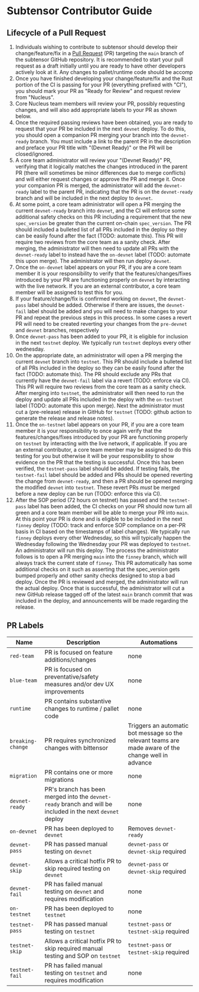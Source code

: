 # Subtensor Contributor Guide

## Lifecycle of a Pull Request

1. Individuals wishing to contribute to subtensor should develop their change/feature/fix in a
   [Pull Request](https://github.com/opentensor/subtensor/compare) (PR) targeting the `main`
   branch of the subtensor GitHub repository. It is recommended to start your pull request as a
   draft initially until you are ready to have other developers actively look at it. Any
   changes to pallet/runtime code should be accomp
2. Once you have finished developing your change/feature/fix and the Rust portion of the CI is
   passing for your PR (everything prefixed with "CI"), you should mark your PR as "Ready for
   Review" and request review from "Nucleus".
3. Core Nucleus team members will review your PR, possibly requesting changes, and will also
   add appropriate labels to your PR as shown below.
4. Once the required passing reviews have been obtained, you are ready to request that your PR
   be included in the next `devnet` deploy. To do this, you should open a companion PR merging
   your branch into the `devnet-ready` branch. You must include a link to the parent PR in the
   description and preface your PR title with "(Devnet Ready)" or the PR will be
   closed/ignored.
5. A core team administrator will review your "(Devnet Ready)" PR, verifying that it logically
   matches the changes introduced in the parent PR (there will sometimes be minor differences
   due to merge conflicts) and will either request changes or approve the PR and merge it. Once
   your companion PR is merged, the administrator will add the `devnet-ready` label to the
   parent PR, indicating that the PR is on the `devnet-ready` branch and will be included in
   the next deploy to `devnet`.
6. At some point, a core team administrator will open a PR merging the current `devnet-ready`
   branch into `devnet`, and the CI will enforce some additional safety checks on this PR
   including a requirement that the new `spec_version` be greater than the current on-chain
   `spec_version`. The PR should included a bulleted list of all PRs included in the deploy so
   they can be easily found after the fact (TODO: automate this). This PR will require two
   reviews from the core team as a sanity check. After merging, the administrator will then
   need to update all PRs with the `devnet-ready` label to instead have the `on-devnet` label
   (TODO: automate this upon merge). The administrator will then run deploy `devnet`.
7. Once the `on-devnet` label appears on your PR, if you are a core team member it is your
   responsibility to verify that the features/changes/fixes introduced by your PR are
   functioning properly on `devnet` by interacting with the live network. If you are an
   external contributor, a core team member will be assigned to test this for you.
8. If your feature/change/fix is confirmed working on `devnet`, the `devnet-pass` label should
   be added. Otherwise if there are issues, the `devnet-fail` label should be added and you
   will need to make changes to your PR and repeat the previous steps in this process. In some
   cases a revert PR will need to be created reverting your changes from the `pre-devnet` and
   `devnet` branches, respectively
9. Once `devnet-pass` has been added to your PR, it is eligible for inclusion in the next
   `testnet` deploy. We typically run `testnet` deploys every other wednesday.
10. On the appropriate date, an administrator will open a PR merging the current `devnet`
    branch into `testnet`. This PR should include a bulleted list of all PRs included in the
    deploy so they can be easily found after the fact (TODO: automate this). The PR should
    exclude any PRs that currently have the `devnet-fail` label via a revert (TODO: enforce via
    CI). This PR will require two reviews from the core team as a sanity check. After merging
    into `testnet`, the administrator will then need to run the deploy and update all PRs
    included in the deploy with the `on-testnet` label (TODO: automate this upon merge). Next
    the administrator must cut a (pre-release) release in GitHub for `testnet` (TODO: github
    action to generate the release and release notes).
11. Once the `on-testnet` label appears on your PR, if you are a core team member it is your
    responsibility to once again verify that the features/changes/fixes introduced by your PR
    are functioning properly on `testnet` by interacting with the live network, if applicable.
    If you are an external contributor, a core team member may be assigned to do this testing
    for you but otherwise it will be your responsibility to show evidence on the PR that the
    testing is successful. Once this has been verified, the `testnet-pass` label should be
    added. If testing fails, the `testnet-fail` label should be added and PRs should be opened
    reverting the change from `devnet-ready`, and then a PR should be opened merging the
    modified `devnet` into `testnet`. These revert PRs _must_ be merged before a new deploy can
    be run (TODO: enforce this via CI).
12. After the SOP period (72 hours on testnet) has passed and the `testnet-pass` label has been
    added, the CI checks on your PR should now turn all green and a core team member will be
    able to merge your PR into `main`. At this point your PR is done and is eligible to be
    included in the next `finney` deploy (TODO: track and enforce SOP compliance on a per-PR
    basis in CI based on the timestamps of label changes). We typically run `finney` deploys
    every other Wednesday, so this will typically happen the Wednesday following the Wednesday
    your PR was deployed to `testnet`. An administrator will run this deploy. The process the
    administrator follows is to open a PR merging `main` into the `finney` branch, which will
    always track the current state of `finney`. This PR automatically has some additional
    checks on it such as asserting that the spec_version gets bumped properly and other sanity
    checks designed to stop a bad deploy. Once the PR is reviewed and merged, the administrator
    will run the actual deploy. Once that is successful, the administrator will cut a new
    GitHub release tagged off of the latest `main` branch commit that was included in the
    deploy, and announcements will be made regarding the release.

## PR Labels

| Name  | Description | Automations |
| ----- | ----------- | ----------- |
| `red-team` | PR is focused on feature additions/changes | none |
| `blue-team` | PR is focused on preventative/safety measures and/or dev UX improvements | none |
| `runtime` | PR contains substantive changes to runtime / pallet code | none |
| `breaking-change` | PR requires synchronized changes with bittensor | Triggers an automatic bot message so the relevant teams are made aware of the change well in advance |
| `migration` | PR contains one or more migrations | none |
| `devnet-ready` | PR's branch has been merged into the `devnet-ready` branch and will be included in the next `devnet` deploy | none |
| `on-devnet` | PR has been deployed to `devnet` | Removes `devnet-ready` |
| `devnet-pass` | PR has passed manual testing on `devnet` | `devnet-pass` or `devnet-skip` required |
| `devnet-skip` | Allows a critical hotfix PR to skip required testing on `devnet` | `devnet-pass` or `devnet-skip` required |
| `devnet-fail` | PR has failed manual testing on `devnet` and requires modification | none |
| `on-testnet` | PR has been deployed to `testnet` | none |
| `testnet-pass` | PR has passed manual testing on `testnet` | `testnet-pass` or `testnet-skip` required |
| `testnet-skip` | Allows a critical hotfix PR to skip required manual testing and SOP on `testnet` | `testnet-pass` or `testnet-skip` required |
| `testnet-fail` | PR has failed manual testing on `testnet` and requires modification | none |

